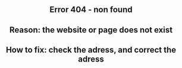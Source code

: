 <html>

<head>
<meta http-equiv="Content-Language" content="ru">
<meta http-equiv="Content-Type" content="text/html; charset=utf-8">
<meta name="viewport" content="width=device-width, initial-scale=1" />
<title>404</title>
</head>
<body>
 <center>
   <h2>Error 404 - non found</h2>
   <h2>Reason: the website or page does not exist</h2>
   <h2>How to fix: check the adress, and correct the adress</h2>

